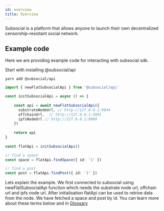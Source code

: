 ```yaml
---
id: overview
title: Overview
---
```

Subsocial is a platform that allows anyone to launch their own decentralized censorship-resistant social network.

## Example code

Here we are providing example code for interacting with subsocial sdk.

Start with installing @subsocial/api

```
yarn add @subsocial/api
```

```typescript
import { newFlatSubsocialApi } from '@subsocial/api'

const initSubsocialApi = async () => {
  
    const api = await newFlatSubsocialApi({
      substrateNodeUrl, // http://127.0.0.1:9944
      offchainUrl,  // http://127.0.0.1:3001
      ipfsNodeUrl // http://127.0.0.1:8080
    })
  
    return api
}
  
const flatApi = initSubsocialApi()

// find a space
const space = flatApi.findSpace({ id: '1' })

// find a post
const post = flatApi.findPost({ id: '1' })

```

Lets explain the example. We first connected to subsocial using newFlatSubsocialApi function which needs the substrate node url, offchain url and ipfs node url. After initialisation flatApi can be used to retrive data from the node. We have fetched a space and post by id. You can learn more about these terms below and in [Glossary](/docs/glossary/overview)
